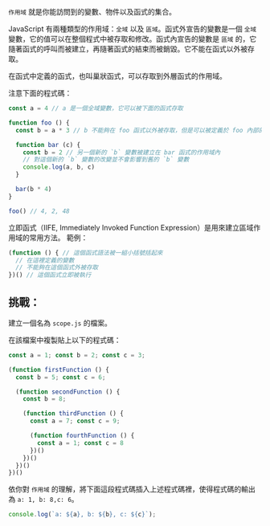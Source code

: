 `作用域` 就是你能訪問到的變數、物件以及函式的集合。

JavaScript 有兩種類型的作用域：`全域` 以及 `區域`。函式外宣告的變數是一個 `全域` 變數，它的值可以在整個程式中被存取和修改。函式內宣告的變數是 `區域` 的，它隨著函式的呼叫而被建立，再隨著函式的結束而被銷毀。它不能在函式以外被存取。

在函式中定義的函式，也叫巢狀函式，可以存取到外層函式的作用域。

注意下面的程式碼：

```js
const a = 4 // a 是一個全域變數，它可以被下面的函式存取

function foo () {
  const b = a * 3 // b 不能夠在 foo 函式以外被存取，但是可以被定義於 foo 內部的其他函式存取

  function bar (c) {
    const b = 2 // 另一個新的 `b` 變數被建立在 bar 函式的作用域內
    // 對這個新的 `b` 變數的改變並不會影響到舊的 `b` 變數
    console.log(a, b, c)
  }

  bar(b * 4)
}

foo() // 4, 2, 48
```
立即函式（IIFE, Immediately Invoked Function Expression）是用來建立區域作用域的常用方法。
範例：
```js
(function () { // 這個函式語法被一組小括號括起來
  // 在這裡定義的變數
  // 不能夠在這個函式外被存取
})() // 這個函式立即被執行
```
## 挑戰：

建立一個名為 `scope.js` 的檔案。

在該檔案中複製貼上以下的程式碼：
```js
const a = 1; const b = 2; const c = 3;

(function firstFunction () {
  const b = 5; const c = 6;

  (function secondFunction () {
    const b = 8;

    (function thirdFunction () {
      const a = 7; const c = 9;

      (function fourthFunction () {
        const a = 1; const c = 8
      })()
    })()
  })()
})()
```

依你對 `作用域` 的理解，將下面這段程式碼插入上述程式碼裡，使得程式碼的輸出為 `a: 1, b: 8,c: 6`。
```js
console.log(`a: ${a}, b: ${b}, c: ${c}`);
```
